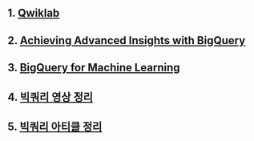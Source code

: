 ## 1. [Qwiklab](./qwiklab.md)

## 2. [Achieving Advanced Insights with BigQuery](./Achieving_Advanced_Insights_with_BigQuery.md)

## 3. [BigQuery for Machine Learning](./BigQuery_for_Machine_Learning.md)

## 4. [빅쿼리 영상 정리](./BigQuery_Videos.md)

## 5. [빅쿼리 아티클 정리](./BigQuery_Article.md)